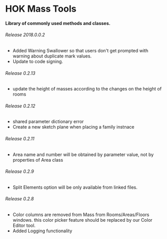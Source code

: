 

# HOK Mass Tools

#### Library of commonly used methods and classes.

###### Release 2018.0.0.2

* Added Warning Swallower so that users don't get prompted with warning about duplicate mark values.
* Update to code signing.

###### Release 0.2.13

* update the height of masses according to the changes on the height of rooms

###### Release 0.2.12

* shared parameter dictionary error
* Create a new sketch plane when placing a family instnace 

###### Release 0.2.11

* Area name and number will be obtained by parameter value, not by properties of Area class

###### Release 0.2.9

* Split Elements option will be only available from linked files. 

###### Release 0.2.8

* Color columns are removed from Mass from Rooms/Areas/Floors windows.
  this color picker feature should be replaced by our Color Editor tool. 
* Added Logging functionality
